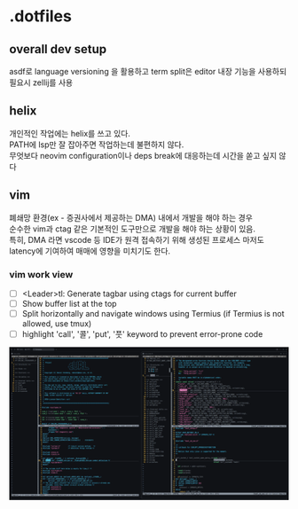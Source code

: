 # .dotfiles

## overall dev setup

asdf로 language versioning 을 활용하고 
term split은 editor 내장 기능을 사용하되 필요시 zellij를 사용  

## helix

개인적인 작업에는 helix를 쓰고 있다.  
PATH에 lsp만 잘 잡아주면 작업하는데 불편하지 않다.  
무엇보다 neovim configuration이나 deps break에 대응하는데 시간을 쏟고 싶지 않다  

## vim

폐쇄망 환경(ex - 증권사에서 제공하는 DMA) 내에서 개발을 해야 하는 경우  
순수한 vim과 ctag 같은 기본적인 도구만으로 개발을 해야 하는 상황이 있음.  
특히, DMA 라면 vscode 등 IDE가 원격 접속하기 위해 생성된 프로세스 마저도
latency에 기여하여 매매에 영향을 미치기도 한다.

### vim work view

 - [ ] \<Leader\>tl: Generate tagbar using ctags for current buffer
 - [ ] Show buffer list at the top
 - [ ] Split horizontally and navigate windows using Termius (if Termius is not allowed, use tmux)
 - [ ] highlight 'call', '콜', 'put', '풋' keyword to prevent error-prone code  

<img src="./work_view.png" alt="work view" />

